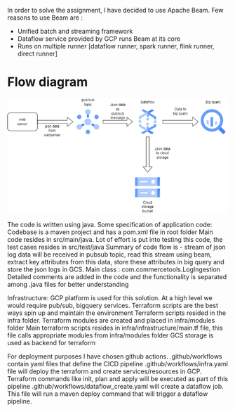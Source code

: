 In order to solve the assignment, I have decided to use Apache Beam. Few reasons to use Beam are :
* Unified batch and streaming framework
* Dataflow service provided by GCP runs Beam at its core
* Runs on multiple runner [dataflow runner, spark runner, flink runner, direct runner]

# Flow diagram #

![alt text](https://github.com/ameshk/commercetools/blob/master/flow_diagram.png?raw=true)

The code is written using java. Some specification of application code:
Codebase is a maven project and has a pom.xml file in root folder
Main code resides in src/main/java. Lot of effort is put into testing this code, the test cases resides in src/test/java
Summary of code flow is - stream of json log data will be received in pubsub topic, read this stream using beam, extract key attributes from this data, store these attributes in big query and store the json logs in GCS.
Main class : com.commercetools.LogIngestion
Detailed comments are added  in the code and the functionality is separated among .java files for better understanding

Infrastructure: GCP platform is used for this solution. At a high level we would require pub/sub, bigquery services. Terraform scripts are the best ways spin up and maintain the environment
Terraform scripts resided in the infra folder.
Terraform modules are created and placed in infra/modules folder
Main terraform scripts resides in infra/infrastructure/main.tf file, this file calls appropriate modules from infra/modules folder
GCS storage is used as backend for terraform

For deployment purposes I have chosen github actions.
.github/workflows contain yaml files that define the CICD pipeline
.github/workflows/infra.yaml file will deploy the terraform and create services/resources in GCP. Terraform commands like init, plan and apply will be executed as part of this pipeline
.github/workflows/dataflow_create.yaml will create a dataflow job. This file will run a maven deploy command that will trigger a dataflow pipeline.
